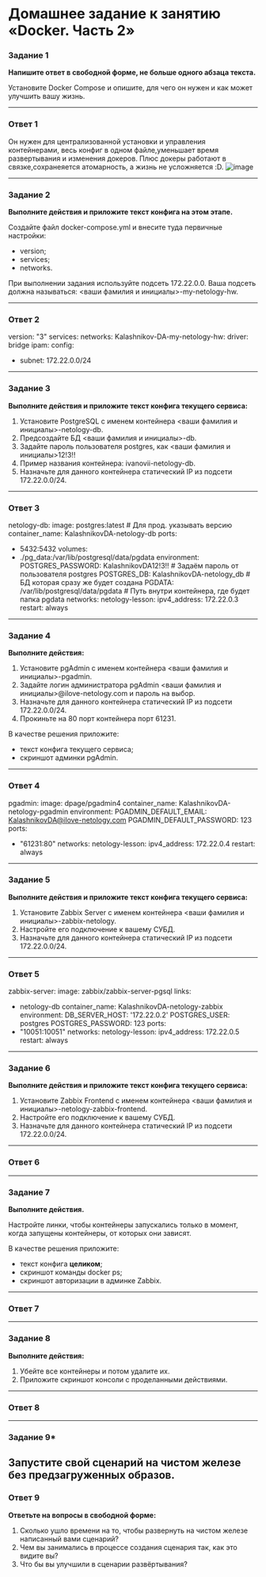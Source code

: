 # Домашнее задание к занятию «Docker. Часть 2»

### Задание 1

**Напишите ответ в свободной форме, не больше одного абзаца текста.**

Установите Docker Compose и опишите, для чего он нужен и как может улучшить вашу жизнь.

---
### Ответ 1
Он нужен для централизованной установки и управления контейнерами, весь конфиг в одном файле,уменьшает время развертывания и изменения докеров. Плюс докеры работают в связке,сохранеяется атомарность, а жизнь не усложняется :D.
![image](https://github.com/Dk054/studies/assets/139000762/c3baf73e-a05c-46e8-8c7a-20fa41a79063)

---
### Задание 2 

**Выполните действия и приложите текст конфига на этом этапе.** 

Создайте файл docker-compose.yml и внесите туда первичные настройки: 

 * version;
 * services;
 * networks.

При выполнении задания используйте подсеть 172.22.0.0.
Ваша подсеть должна называться: <ваши фамилия и инициалы>-my-netology-hw.

---
### Ответ 2

version: "3"
services:
networks:
 Kalashnikov-DA-my-netology-hw:
 driver: bridge
 ipam:
 config:
 - subnet: 172.22.0.0/24
---
### Задание 3 

**Выполните действия и приложите текст конфига текущего сервиса:** 

1. Установите PostgreSQL с именем контейнера <ваши фамилия и инициалы>-netology-db. 
2. Предсоздайте БД <ваши фамилия и инициалы>-db.
3. Задайте пароль пользователя postgres, как <ваши фамилия и инициалы>12!3!!
4. Пример названия контейнера: ivanovii-netology-db.
5. Назначьте для данного контейнера статический IP из подсети 172.22.0.0/24.

---
### Ответ 3
netology-db:
 image: postgres:latest # Для прод. указывать версию
 container_name: KalashnikovDA-netology-db 
 ports:
 - 5432:5432
 volumes:
 - ./pg_data:/var/lib/postgresql/data/pgdata
 environment: 
 POSTGRES_PASSWORD: KalashnikovDA12!3!! # Задаём пароль от пользователя postgres
 POSTGRES_DB: KalashnikovDA-netology_db # БД которая сразу же будет создана
 PGDATA: /var/lib/postgresql/data/pgdata # Путь внутри контейнера, где будет папка
pgdata
 networks:
 netology-lesson:
 ipv4_address: 172.22.0.3
 restart: always
---
### Задание 4 

**Выполните действия:**

1. Установите pgAdmin с именем контейнера <ваши фамилия и инициалы>-pgadmin. 
2. Задайте логин администратора pgAdmin <ваши фамилия и инициалы>@ilove-netology.com и пароль на выбор.
3. Назначьте для данного контейнера статический IP из подсети 172.22.0.0/24.
4. Прокиньте на 80 порт контейнера порт 61231.

В качестве решения приложите:

* текст конфига текущего сервиса;
* скриншот админки pgAdmin.

---
### Ответ 4
pgadmin:
 image: dpage/pgadmin4
 container_name: KalashnikovDA-netology-pgadmin
 environment:
 PGADMIN_DEFAULT_EMAIL: KalashnikovDA@ilove-netology.com
 PGADMIN_DEFAULT_PASSWORD: 123
 ports:
 - "61231:80"
 networks:
 netology-lesson:
 ipv4_address: 172.22.0.4
 restart: always
---
### Задание 5 

**Выполните действия и приложите текст конфига текущего сервиса:** 

1. Установите Zabbix Server с именем контейнера <ваши фамилия и инициалы>-zabbix-netology. 
2. Настройте его подключение к вашему СУБД.
3. Назначьте для данного контейнера статический IP из подсети 172.22.0.0/24.

---
### Ответ 5
zabbix-server:
 image: zabbix/zabbix-server-pgsql
 links:
 - netology-db
 container_name: KalashnikovDA-netology-zabbix
 environment:
 DB_SERVER_HOST: '172.22.0.2'
 POSTGRES_USER: postgres
 POSTGRES_PASSWORD: 123
 ports:
 - "10051:10051"
 networks:
 netology-lesson:
 ipv4_address: 172.22.0.5
 restart: always
---
### Задание 6

**Выполните действия и приложите текст конфига текущего сервиса:** 

1. Установите Zabbix Frontend с именем контейнера <ваши фамилия и инициалы>-netology-zabbix-frontend. 
2. Настройте его подключение к вашему СУБД.
3. Назначьте для данного контейнера статический IP из подсети 172.22.0.0/24.

---
### Ответ 6

---
### Задание 7 

**Выполните действия.**

Настройте линки, чтобы контейнеры запускались только в момент, когда запущены контейнеры, от которых они зависят.

В качестве решения приложите:

* текст конфига **целиком**;
* скриншот команды docker ps;
* скриншот авторизации в админке Zabbix.

---
### Ответ 7

---
### Задание 8 

**Выполните действия:** 

1. Убейте все контейнеры и потом удалите их.
1. Приложите скриншот консоли с проделанными действиями.

---
### Ответ 8

---

### Задание 9* 

Запустите свой сценарий на чистом железе без предзагруженных образов.
---
### Ответ 9

**Ответьте на вопросы в свободной форме:**

1. Сколько ушло времени на то, чтобы развернуть на чистом железе написанный вами сценарий?
2. Чем вы занимались в процессе создания сценария так, как это видите вы?
3. Что бы вы улучшили в сценарии развёртывания?
